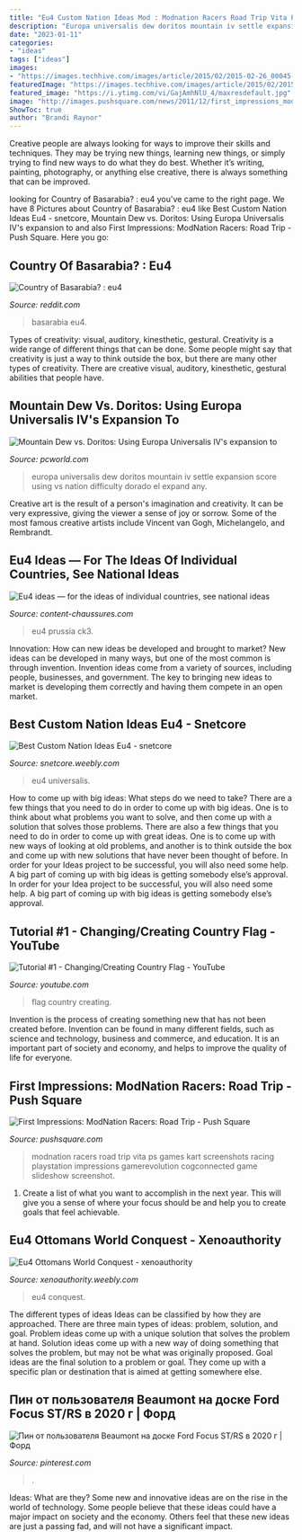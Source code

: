 ```yaml
---
title: "Eu4 Custom Nation Ideas Mod : Modnation Racers Road Trip Vita Ps Games Kart Screenshots Racing Playstation Impressions Gamerevolution Cogconnected Game Slideshow Screenshot"
description: "Europa universalis dew doritos mountain iv settle expansion score using vs nation difficulty dorado el expand any"
date: "2023-01-11"
categories:
- "ideas"
tags: ["ideas"]
images:
- "https://images.techhive.com/images/article/2015/02/2015-02-26_00045-100570379-orig.jpg"
featuredImage: "https://images.techhive.com/images/article/2015/02/2015-02-26_00045-100570379-orig.jpg"
featured_image: "https://i.ytimg.com/vi/GajAmhNlU_4/maxresdefault.jpg"
image: "http://images.pushsquare.com/news/2011/12/first_impressions_modnation_racers_road_trip/large.jpg"
ShowToc: true
author: "Brandi Raynor"
---
```



Creative people are always looking for ways to improve their skills and techniques. They may be trying new things, learning new things, or simply trying to find new ways to do what they do best. Whether it’s writing, painting, photography, or anything else creative, there is always something that can be improved.

	

		
looking for Country of Basarabia? : eu4 you've came to the right page. We have 8 Pictures about Country of Basarabia? : eu4 like Best Custom Nation Ideas Eu4 - snetcore, Mountain Dew vs. Doritos: Using Europa Universalis IV&#039;s expansion to and also First Impressions: ModNation Racers: Road Trip - Push Square. Here you go:
		
    
## Country Of Basarabia? : Eu4

<img loading=lazy src="https://preview.redd.it/zqi8i7918h2y.jpg?auto=webp&amp;s=4f1a2810862bd59586f51c1b20e6ce386c7ab0bf" onerror="this.onerror=null;this.src='https://tse2.mm.bing.net/th?id=OIP.ePgYm97J4vefpv_tYEtBOwHaEK&amp;pid=15.1';" alt="Country of Basarabia? : eu4">

_Source: reddit.com_

>basarabia eu4. 

	

Types of creativity: visual, auditory, kinesthetic, gestural.
Creativity is a wide range of different things that can be done. Some people might say that creativity is just a way to think outside the box, but there are many other types of creativity. There are creative visual, auditory, kinesthetic, gestural abilities that people have.

    
## Mountain Dew Vs. Doritos: Using Europa Universalis IV&#039;s Expansion To

<img loading=lazy src="https://images.techhive.com/images/article/2015/02/2015-02-26_00045-100570379-orig.jpg" onerror="this.onerror=null;this.src='https://tse1.mm.bing.net/th?id=OIP.MXbPXN9eJYO8YHQrVLO6VAHaEK&amp;pid=15.1';" alt="Mountain Dew vs. Doritos: Using Europa Universalis IV&#039;s expansion to">

_Source: pcworld.com_

>europa universalis dew doritos mountain iv settle expansion score using vs nation difficulty dorado el expand any. 

	

Creative art is the result of a person's imagination and creativity. It can be very expressive, giving the viewer a sense of joy or sorrow. Some of the most famous creative artists include Vincent van Gogh, Michelangelo, and Rembrandt.

    
## Eu4 Ideas — For The Ideas Of Individual Countries, See National Ideas

<img loading=lazy src="https://content-chaussures.com/jysd/2vTWFPbIzH6KFa4qvC8V3gHaEK.jpg" onerror="this.onerror=null;this.src='https://tse2.mm.bing.net/th?id=OIP.3oUXA7EOjUpgxyfgJv1nKwAAAA&amp;pid=15.1';" alt="Eu4 ideas — for the ideas of individual countries, see national ideas">

_Source: content-chaussures.com_

>eu4 prussia ck3. 

	

Innovation: How can new ideas be developed and brought to market?
New ideas can be developed in many ways, but one of the most common is through invention. Invention ideas come from a variety of sources, including people, businesses, and government. The key to bringing new ideas to market is developing them correctly and having them compete in an open market.

    
## Best Custom Nation Ideas Eu4 - Snetcore

<img loading=lazy src="https://snetcore.weebly.com/uploads/1/2/3/7/123762403/801139881.jpg" onerror="this.onerror=null;this.src='https://tse2.mm.bing.net/th?id=OIP.MJmDX_vRxPvnAsvXXV_r1QHaEK&amp;pid=15.1';" alt="Best Custom Nation Ideas Eu4 - snetcore">

_Source: snetcore.weebly.com_

>eu4 universalis. 

	

How to come up with big ideas: What steps do we need to take?
There are a few things that you need to do in order to come up with big ideas. One is to think about what problems you want to solve, and then come up with a solution that solves those problems. There are also a few things that you need to do in order to come up with great ideas. One is to come up with new ways of looking at old problems, and another is to think outside the box and come up with new solutions that have never been thought of before. In order for your Ideas project to be successful, you will also need some help. A big part of coming up with big ideas is getting somebody else’s approval. In order for your Idea project to be successful, you will also need some help. A big part of coming up with big ideas is getting somebody else’s approval.

    
## Tutorial #1 - Changing/Creating Country Flag - YouTube

<img loading=lazy src="https://i.ytimg.com/vi/GajAmhNlU_4/maxresdefault.jpg" onerror="this.onerror=null;this.src='https://tse3.mm.bing.net/th?id=OIP.BJHyhH9zuS-SZvBcjcv7yAHaEK&amp;pid=15.1';" alt="Tutorial #1 - Changing/Creating Country Flag - YouTube">

_Source: youtube.com_

>flag country creating. 

	

Invention is the process of creating something new that has not been created before. Invention can be found in many different fields, such as science and technology, business and commerce, and education. It is an important part of society and economy, and helps to improve the quality of life for everyone.

    
## First Impressions: ModNation Racers: Road Trip - Push Square

<img loading=lazy src="http://images.pushsquare.com/news/2011/12/first_impressions_modnation_racers_road_trip/large.jpg" onerror="this.onerror=null;this.src='https://tse4.mm.bing.net/th?id=OIP.pKrMEjC-DlYyr27TiYOu2QHaEK&amp;pid=15.1';" alt="First Impressions: ModNation Racers: Road Trip - Push Square">

_Source: pushsquare.com_

>modnation racers road trip vita ps games kart screenshots racing playstation impressions gamerevolution cogconnected game slideshow screenshot. 

	

1. Create a list of what you want to accomplish in the next year. This will give you a sense of where your focus should be and help you to create goals that feel achievable.

    
## Eu4 Ottomans World Conquest - Xenoauthority

<img loading=lazy src="http://xenoauthority.weebly.com/uploads/1/2/3/7/123723382/730724389.jpg" onerror="this.onerror=null;this.src='https://tse2.mm.bing.net/th?id=OIP.q1yoyl3rx6-VGVI3jBoQqAHaEK&amp;pid=15.1';" alt="Eu4 Ottomans World Conquest - xenoauthority">

_Source: xenoauthority.weebly.com_

>eu4 conquest. 

	

The different types of ideas
Ideas can be classified by how they are approached. There are three main types of ideas: problem, solution, and goal. Problem ideas come up with a unique solution that solves the problem at hand. Solution ideas come up with a new way of doing something that solves the problem, but may not be what was originally proposed. Goal ideas are the final solution to a problem or goal. They come up with a specific plan or destination that is aimed at getting somewhere else.

    
## Пин от пользователя Beaumont на доске Ford Focus ST/RS в 2020 г | Форд

<img loading=lazy src="https://i.pinimg.com/originals/6d/96/db/6d96dbdb17feecb54ed19c5d03ee0da1.jpg" onerror="this.onerror=null;this.src='https://tse4.mm.bing.net/th?id=OIP.GcB9_-_abm-suDBs5PGDVAHaHa&amp;pid=15.1';" alt="Пин от пользователя Beaumont на доске Ford Focus ST/RS в 2020 г | Форд">

_Source: pinterest.com_

>. 

	

Ideas: What are they?
Some new and innovative ideas are on the rise in the world of technology. Some people believe that these ideas could have a major impact on society and the economy. Others feel that these new ideas are just a passing fad, and will not have a significant impact.

